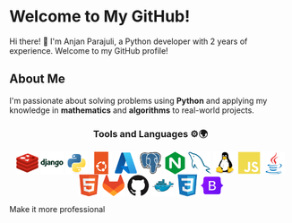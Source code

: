# Welcome to My GitHub!

Hi there! 👋 I'm Anjan Parajuli, a Python developer with 2 years of experience. Welcome to my GitHub profile!

## About Me

I'm passionate about solving problems using **Python** and applying my knowledge in **mathematics** and **algorithms** to real-world projects.


<h3 align="center">
  Tools and Languages ⚙️🌍
</h3>

<p align="center">
<img align="center" src="https://github.com/devicons/devicon/blob/master/icons/redis/redis-original.svg" alt="anjan" height="40" width="40" />
<img align="center" src="https://raw.githubusercontent.com/devicons/devicon/55609aa5bd817ff167afce0d965585c92040787a/icons/django/django-plain-wordmark.svg" alt="anjan" height="40" width="40" />
<img align="center" src="https://github.com/devicons/devicon/blob/master/icons/python/python-original.svg" alt="anjan" height="40" width="40" />
<img align="center" src="https://github.com/devicons/devicon/blob/master/icons/ubuntu/ubuntu-plain.svg" alt="anjan" height="40" width="40" />
<img align="center" src="https://raw.githubusercontent.com/devicons/devicon/55609aa5bd817ff167afce0d965585c92040787a/icons/azure/azure-original.svg" alt="anjan" height="40" width="40" />
<img align="center" src="https://github.com/devicons/devicon/blob/master/icons/postgresql/postgresql-original.svg" alt="anjan" height="40" width="40" />
<img align="center" src="https://github.com/devicons/devicon/blob/master/icons/nginx/nginx-original.svg" alt="anjan" height="40" width="40" />
<img align="center" src="https://github.com/devicons/devicon/blob/master/icons/mysql/mysql-original.svg" alt="anjan" height="40" width="40" />
<img align="center" src="https://raw.githubusercontent.com/devicons/devicon/55609aa5bd817ff167afce0d965585c92040787a/icons/linux/linux-original.svg" alt="anjan" height="40" width="40" />
<img align="center" src="https://github.com/devicons/devicon/blob/master/icons/javascript/javascript-plain.svg" alt="anjan" height="40" width="40" />
<img align="center" src="https://github.com/devicons/devicon/blob/master/icons/java/java-original.svg" alt="anjan" height="40" width="40" />
<img align="center" src="https://github.com/devicons/devicon/blob/master/icons/html5/html5-original.svg" alt="anjan" height="40" width="40" />
<img align="center" src="https://github.com/devicons/devicon/blob/master/icons/gitlab/gitlab-original.svg" alt="anjan" height="40" width="40" />
<img align="center" src="https://github.com/devicons/devicon/blob/master/icons/github/github-original.svg" alt="anjan" height="40" width="40" />
<img align="center" src="https://raw.githubusercontent.com/devicons/devicon/55609aa5bd817ff167afce0d965585c92040787a/icons/docker/docker-original.svg" alt="anjan" height="40" width="40" />
<img align="center" src="https://raw.githubusercontent.com/devicons/devicon/55609aa5bd817ff167afce0d965585c92040787a/icons/css3/css3-original.svg" alt="anjan" height="40" width="40" />
<img align="center" src="https://raw.githubusercontent.com/devicons/devicon/55609aa5bd817ff167afce0d965585c92040787a/icons/bootstrap/bootstrap-original.svg" alt="anjan" height="40" width="40" />

</p>

Make it more professional 
